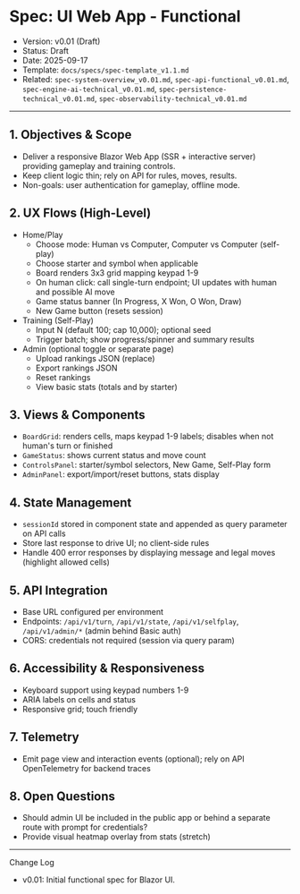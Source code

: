 # Spec: UI Web App - Functional

- Version: v0.01 (Draft)
- Status: Draft
- Date: 2025-09-17
- Template: `docs/specs/spec-template_v1.1.md`
- Related: `spec-system-overview_v0.01.md`, `spec-api-functional_v0.01.md`, `spec-engine-ai-technical_v0.01.md`, `spec-persistence-technical_v0.01.md`, `spec-observability-technical_v0.01.md`

---

## 1. Objectives & Scope
- Deliver a responsive Blazor Web App (SSR + interactive server) providing gameplay and training controls.
- Keep client logic thin; rely on API for rules, moves, results.
- Non-goals: user authentication for gameplay, offline mode.

## 2. UX Flows (High-Level)
- Home/Play
  - Choose mode: Human vs Computer, Computer vs Computer (self-play)
  - Choose starter and symbol when applicable
  - Board renders 3x3 grid mapping keypad 1-9
  - On human click: call single-turn endpoint; UI updates with human and possible AI move
  - Game status banner (In Progress, X Won, O Won, Draw)
  - New Game button (resets session)
- Training (Self-Play)
  - Input N (default 100; cap 10,000); optional seed
  - Trigger batch; show progress/spinner and summary results
- Admin (optional toggle or separate page)
  - Upload rankings JSON (replace)
  - Export rankings JSON
  - Reset rankings
  - View basic stats (totals and by starter)

## 3. Views & Components
- `BoardGrid`: renders cells, maps keypad 1-9 labels; disables when not human's turn or finished
- `GameStatus`: shows current status and move count
- `ControlsPanel`: starter/symbol selectors, New Game, Self-Play form
- `AdminPanel`: export/import/reset buttons, stats display

## 4. State Management
- `sessionId` stored in component state and appended as query parameter on API calls
- Store last response to drive UI; no client-side rules
- Handle 400 error responses by displaying message and legal moves (highlight allowed cells)

## 5. API Integration
- Base URL configured per environment
- Endpoints: `/api/v1/turn`, `/api/v1/state`, `/api/v1/selfplay`, `/api/v1/admin/*` (admin behind Basic auth)
- CORS: credentials not required (session via query param)

## 6. Accessibility & Responsiveness
- Keyboard support using keypad numbers 1-9
- ARIA labels on cells and status
- Responsive grid; touch friendly

## 7. Telemetry
- Emit page view and interaction events (optional); rely on API OpenTelemetry for backend traces

## 8. Open Questions
- Should admin UI be included in the public app or behind a separate route with prompt for credentials?
- Provide visual heatmap overlay from stats (stretch)

---

Change Log
- v0.01: Initial functional spec for Blazor UI.

